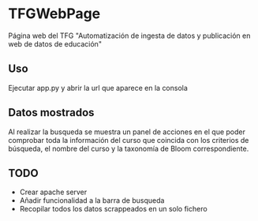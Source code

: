 # TFGWebPage
Página web del TFG "Automatización de ingesta de datos y publicación en web de datos de educación"  

## Uso
Ejecutar app.py y abrir la url que aparece en la consola  

## Datos mostrados
Al realizar la busqueda se muestra un panel de acciones en el que poder comprobar toda la información del curso que coincida con los criterios de búsqueda, el nombre del curso y la taxonomía de Bloom correspondiente.  

## TODO
- Crear apache server
- Añadir funcionalidad a la barra de busqueda
- Recopilar todos los datos scrappeados en un solo fichero
